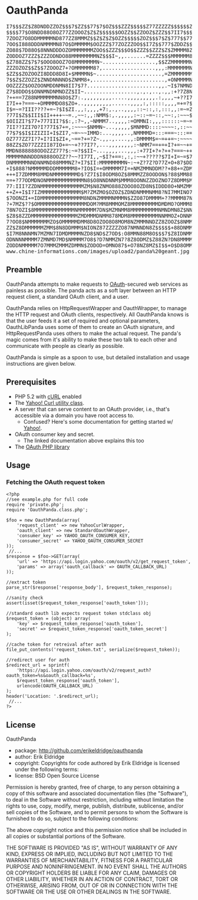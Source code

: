 # OauthPanda

<pre>
I7$$$ZZ$Z8DNDDZZOZ$$$7$ZZ$$77$7$OZ$$$ZZZ$$$$$Z77ZZZZZ$$$$$$ZOOOOZZZZ$7$Z$$ZOOZZ$
$$$$77$O8NDD88O8OZ77ZZOOOZ$Z$Z$$$$$$OOZZ$$ZZOOZ$ZZZ$$7II7$$$$7$ZZZZ$$$$77ZZ$ZZZ$
7ZOOZ7O8DDMMMMMND877ZZ8MMMZ$$Z$Z$Z$OZZ$$$$$ZOZ$$$7$Z$777$$777II7$$$7I7$$$$7$$ZZ$
7OO$I888DDDNMMMMN87O$DMMMMM$OOZZZ$77ZOZZZOO$$I7Z$$777$ZDDZ$$$77$$III7$ZZZ$$77$ZZ
ZO88$7D88O$8NNNDDDOZOMMMMMMMZOO$$ZZZ$$$O$$ZZZ$$ZZZ$Z$ZMMMM8ZZ$$$77777ZZ$ZZZOOZZZ
ZODDOZ7ZZZ$ZZZODNDO88MMMMMMMMNZ$$$I~,,.......=ZZZZ$$$MMMMMM8Z$$$777Z$ZZZO$7ZZZ$Z
$Z788ZZ$7$7$OOO8OOZ7O8MMMMMMMN~.................,$$ZZMMMMMMNZ77$7I7$ZZZZO$7$$$7$
ZZZOZOZ$$Z$$7ZOOOZ7+?OMMMMMM8?,.................,,,:MMMMMMMNZ$$Z$7$$ZZ$77$$$7$77
$ZZ$$ZOZOOZI8DDD8D8I+$MMMMN$~.....................,=ZMMMMMMMZ$$77$$$7$7$$$$$Z$$7
7$$Z$ZZOZZ$ZNNDNNNND$ZNMM8+,.......................,+ONMMMMN8Z$7$777$$ZZZ$$$$$ZO
OOZZZZ$OOZOONMDDNMN8II7$7?.......................,,.~I$7NMNDOZ7777I7$$77$Z77$$Z$
Z7$8DDO$$ONNMNDNMNDZZ$II~.................,.,.,..,.,,:+?7Z8N8ZZZOO$$Z$$$$$Z7I$Z7
?++==7Z88NMMMMMMNN8O$Z7:.,,,,,,,,,.....,,,,,,,,,.:,,,,~+??I7$OOZZOZ$$$$$77ZOOZ$7
I7I++?===~+DMMMMDO8$ZO+..,,,,,,,,,......,,,,:,:::::,,,,=+=?$$$$Z$ZO$$Z$$$ZZ$$Z77
I$=~=?III????+=~?$I$ZI.,,:,,,,+7:,.,..,,,,::~::,:,:::,,:=~=ZOZ$$ZZOZOOOOZ$$Z$Z7$
?77I$Z$$III$II++++~~=.,~~:,,:NMM$:,.,,,,,:~::~=~::,~~:,:~~~$OOOZZ$ZZZZZO88ZZZZ$Z
$OIIZI?$77+777III?$$:,:?~,,~NMMM7..,,,,:=OMMNI:,,,::::::~=~=OOOZ$ZZZZOOZZ$$$7ZZO
7II??IZI7O?I?77I$7+=,:~~~~$NMMN~...,,,,,$MNMMD::::~~~~:,::~~OZZZZOOZZZOZ7ZZ$$ZZZ
77$7$$I$IZIZII+I$ZI7,~=~~~IMMD:...,,,,..,NMMMMD=:::===~:::==$ZZOOZZZZZZZZ$$$ZZZZ
OZ777ZZ7I?7+I?II$ZI+,~==?+=?Z~.,,.,....,,:DMMMM$=~=++=~:~~~~=ZZZZZZ$ZOZZZZ$$$ZOO
88ZZ$ZO77ZZZII87IO+=~~+??7I7?,...,,,,,,,,:~NMM7==+=+I?+=~~+=:IZZZZZZ$$ZZZ$ZZZZO$
MMDN888888ODOZZZ77?$:~=?$$II~...,,,,...,,,:+77I+?+?++?===~++=,=Z$ZZOOZZZOZZZOOZ$
MMMMMNNNDDDN888OOZZ??~~?I77I,,~$I?+==:,:,:~~+?????$7I+I=~=$7??++77IZIZO88$OO$ZZ$
DNMMMMMNNDNNMND88MMMNZ?+I7$II:MMMMMMMMN~:~+Z?7Z?D77Z+O+87$DD8ZNNMNZ+~~I??ZZOZZZ$
+I$888?NMMMMMDDDMMMMMM8+?IO$I=+OMMMMM7I=+NMZMMNDDM??+88+=ZDMMMMM8NZ?7I7II$$OD78Z
+++I7ZDMMM8MMDNMMMMMMMMD$?Z7I$I8ODM8OZ$8MMMZZ8OODON$?88$MM888$8MMDN$7II+I7?ZDZD:
==+?77ODMDNONMMMMMMMMMMMMN8$O8NNDNNM$MMM8OONNZZDOZNO7Z8DMM$MNMNMI8NM8+7OD?II8I8O
77:III?ZZDNMMMMMMMMMMMMMMZM$N8ZNMO888ZOOO8OZD8N$IDDD8O+NMZMMMMMDM$+MMI88$O$78?88
++Z++I$I?IZMMMMMMMMMMMMM$M?ZMZMO$OZOZ$ZDNDNMMMNMM8?NI7MMINO7DMMM$ODO7Z=7$DOD?=IO
$7OONZI+=IDMMMMMMMMMMMMMM8NDNZMMMMNMMMN$ZZO87DMMMM+??MMMM87NNMMMZ8N8DDI8O7IIOD8O
?+7MZ$??$OMMMMMMMMMMMMMMMMDOM?MM8MMMOMZ8MMMMMMMMMDMDMO?OMMM8NM8$ZN78NN?8Z$DDDDDD
78N7OZI$8MMMMMMMMMMMMMNMMMMMM7DN$MZMNMM8MMMMMMMMMNMNDMN8Z$NNM8NN7N8NNND?8=8N$DZD
$Z8$8ZZDMMMMMMMMMMMMMMMZMDMMMDNMM878MDM8MMMMMMMMMNNMMOZ+DNNMMNDNDMODNNNO+D=?O8DO
7?OO8$NMMMMMMMZO$OMMMMMDMM8D8OZOO8O8MOM8NZMMMNNDZZ8ZOOZ$8NMMMM8?DDNDMNNN$778I7O$
ZZ$Z8DMMMMMMZMM$8N8DDMMM$NIONZ87ZZZZZO87NMNNDN8Z$$$$$+88DNMMNM$8D8NMNDMMN$OZDDO?
$I7M8NNNMN7MZMN7IDMDMMMMNZD8$ND$Z7OD$:O8MMN88M8O$$$7$Z8IDNMMMM78NNNNMMMMN7ION8D7
ODNNNNMMMM7ZMNMD7MD$NMMMM7O8$?D7NMMZN7?8Z8ODMZ$Z88ZN?DN8MMMMMDZMMMMMMMMZON7$88D8
ZODDNMMMMM7O7MMMZMMMZDMMN$ZODOD=OMNO87$+O78NZ8MZ$I$$+O$D8OMMMO$MMMMMMMMON7$8DOD7
www.chine-informations.com/images/upload2/panda%20geant.jpg  -->  GlassGiant.com
</pre>
	
## Preamble

OauthPanda attempts to make requests to [OAuth](http://oauth.net)-secured web services as painless as possible.  The panda acts as a soft layer between an HTTP request client, a standard OAuth client, and a user.  

OauthPanda relies on HttpRequestWrapper and OauthWrapper, to manage the HTTP request and OAuth clients, respectively.  All OauthPanda knows is that the user feeds it a set of required and optional parameters, OauthLibPanda uses some of them to create an OAuth signature, and HttpRequestPanda uses others to make the actual request.  The panda's magic comes from it's ability to make these two talk to each other and communicate with people as clearly as possible.  

OauthPanda is simple as a spoon to use, but detailed installation and usage instructions are given below.

## Prerequisites

* PHP 5.2 with [cURL](http://us.php.net/manual/en/ref.curl.php) enabled
* The [Yahoo! Curl utility class](http://github.com/yahoo/yos-social-php5/blob/master/lib/Yahoo/YahooCurl.class.php).
* A server that can serve content to an OAuth provider, i.e., that's accessible via a domain you have root access to.  
   * Confused?  Here's some documentation for getting started w/ [Yahoo!](http://developer.yahoo.com/oauth/).
* OAuth consumer key and secret.  
   * The linked documentation above explains this too
* The [OAuth PHP library](http://oauth.googlecode.com/svn/code/php/OAuth.php)

## Usage

### Fetching the OAuth request token

    <?php
    //see example.php for full code
    require 'private.php';
    require 'OauthPanda.class.php';

    $foo = new OauthPanda(array(
        'request_client' => new YahooCurlWrapper,
        'oauth_client' => new StandardOauthWrapper,
        'consumer_key' => YAHOO_OAUTH_CONSUMER_KEY,
        'consumer_secret' => YAHOO_OAUTH_CONSUMER_SECRET
    ));
     //...
    $response = $foo->GET(array(
        'url' => 'https://api.login.yahoo.com/oauth/v2/get_request_token',
        'params' => array('oauth_callback' => OAUTH_CALLBACK_URL)
    ));

    //extract token
    parse_str($response['response_body'], $request_token_response);

    //sanity check
    assert(isset($request_token_response['oauth_token']));

    //standard oauth lib expects request token stdclass obj
    $request_token = (object) array(
        'key' => $request_token_response['oauth_token'],
        'secret' => $request_token_response['oauth_token_secret']
    );

    //cache token for retreival after auth
    file_put_contents('request_token.txt', serialize($request_token));

    //redirect user for auth
    $redirect_url = sprintf(
        'https://api.login.yahoo.com/oauth/v2/request_auth?oauth_token=%s&oauth_callback=%s',
    	$request_token_response['oauth_token'], 
    	urlencode(OAUTH_CALLBACK_URL)
    );
    header('Location: '.$redirect_url);
	 //...
    ?>
    
## License

OauthPanda

* package: http://github.com/erikeldridge/oauthpanda
* author: Erik Eldridge
* copyright: Copyrights for code authored by Erik Eldridge is licensed under the following terms:
* license: BSD Open Source License

Permission is hereby granted, free of charge, to any person obtaining a copy
of this software and associated documentation files (the "Software"), to deal
in the Software without restriction, including without limitation the rights
to use, copy, modify, merge, publish, distribute, sublicense, and/or sell
copies of the Software, and to permit persons to whom the Software is
furnished to do so, subject to the following conditions:

The above copyright notice and this permission notice shall be included in
all copies or substantial portions of the Software.

THE SOFTWARE IS PROVIDED "AS IS", WITHOUT WARRANTY OF ANY KIND, EXPRESS OR
IMPLIED, INCLUDING BUT NOT LIMITED TO THE WARRANTIES OF MERCHANTABILITY,
FITNESS FOR A PARTICULAR PURPOSE AND NONINFRINGEMENT. IN NO EVENT SHALL THE
AUTHORS OR COPYRIGHT HOLDERS BE LIABLE FOR ANY CLAIM, DAMAGES OR OTHER
LIABILITY, WHETHER IN AN ACTION OF CONTRACT, TORT OR OTHERWISE, ARISING FROM,
OUT OF OR IN CONNECTION WITH THE SOFTWARE OR THE USE OR OTHER DEALINGS IN
THE SOFTWARE.